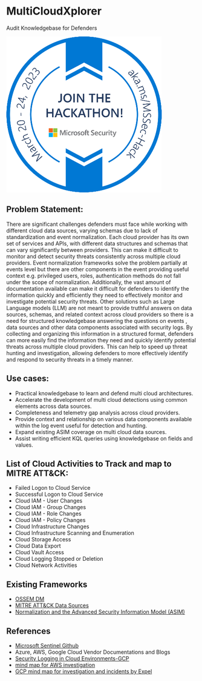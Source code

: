 # MultiCloudXplorer
Audit Knowledgebase for Defenders

![Microsoft Security Hackathon 2023](./images/mssec-hackathon.png)

## Problem Statement:
There are significant challenges defenders must face while working with different cloud data sources, varying schemas due to lack of standardization and event normalization. Each cloud provider has its own set of services and APIs, with different data structures and schemas that can vary significantly between providers. This can make it difficult to monitor and detect security threats consistently across multiple cloud providers. Event normalization frameworks solve the problem partially at events level but there are other components in the event providing useful context e.g. privileged users, roles, authentication methods do not fall under the scope of normalization. Additionally, the vast amount of documentation available can make it difficult for defenders to identify the information quickly and efficiently they need to effectively monitor and investigate potential security threats. Other solutions such as Large Language models (LLM) are not meant to provide truthful answers on data sources, schemas, and related context across cloud providers so there is a need for structured knowledgebase answering the questions on events , data sources and other data components associated with security logs.  By collecting and organizing this information in a structured format, defenders can more easily find the information they need and quickly identify potential threats across multiple cloud providers. This can help to speed up threat hunting and investigation, allowing defenders to more effectively identify and respond to security threats in a timely manner.  


## Use cases: 
- Practical knowledgebase to learn and defend multi cloud architectures. 
- Accelerate the development of multi cloud detections using common elements across data sources.
- Completeness and telemetry gap analysis across cloud providers. 
- Provide context and relationship on various data components available within the log event useful for detection and hunting.
- Expand existing ASIM coverage on multi cloud data sources.
- Assist writing efficient KQL queries using knowledgebase on fields and values. 


## List of Cloud Activities to Track and map to MITRE ATT&CK:
- Failed Logon to Cloud Service
- Successful Logon to Cloud Service
- Cloud IAM - User Changes
- Cloud IAM - Group Changes
- Cloud IAM - Role Changes
- Cloud IAM - Policy Changes
- Cloud Infrastructure Changes
- Cloud Infrastructure Scanning and Enumeration
- Cloud Storage Access
- Cloud Data Export
- Cloud Vault Access
- Cloud Logging Stopped or Deletion
- Cloud Network Activities

## Existing Frameworks

- [OSSEM DM](https://github.com/OTRF/OSSEM)
- [MITRE ATT&CK Data Sources ](https://attack.mitre.org/datasources/)
- [Normalization and the Advanced Security Information Model (ASIM)](https://learn.microsoft.com/en-us/azure/sentinel/normalization)

## References
- [Microsoft Sentinel Github](https://github.com/Azure/Azure-Sentinel)
- Azure, AWS, Google Cloud Vendor Documentations and Blogs
- [Security Logging in Cloud Environments-GCP](https://blog.marcolancini.it/2021/blog-security-logging-cloud-environments-gcp/)
- [mind map for AWS investigation](https://expel.com/blog/mind-map-for-aws-investigations/)
- [GCP mind map for investigation and incidents by Expel](https://expel.com/wp-content/uploads/2022/08/Expel-GCP-mind-map-kit-080422.pdf)